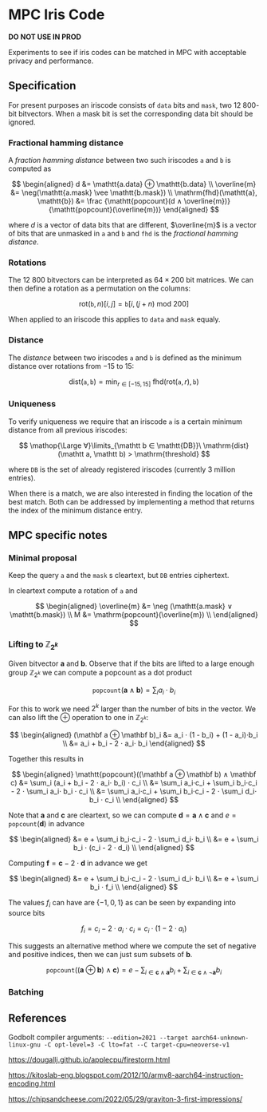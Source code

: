 # MPC Iris Code

**DO NOT USE IN PROD**

Experiments to see if iris codes can be matched in MPC with acceptable privacy and performance.

## Specification

For present purposes an iriscode consists of $\mathtt{data}$ bits and $\mathtt{mask}$, two $12\ 800$-bit bitvectors. When a mask bit is set the corresponding data bit should be ignored.

### Fractional hamming distance

A *fraction hamming distance* between two such iriscodes $\mathtt a$ and $\mathtt b$ is computed as

$$
\begin{aligned}
d &= \mathtt{a.data} ⊕ \mathtt{b.data} \\
\overline{m} &= \neg(\mathtt{a.mask} \vee \mathtt{b.mask}) \\
\mathrm{fhd}(\mathtt{a}, \mathtt{b}) &= \frac
{\mathtt{popcount}(d ∧ \overline{m})}
{\mathtt{popcount}(\overline{m})}
\end{aligned}
$$

where $d$ is a vector of data bits that are different, $\overline{m}$ is a vector of bits that are unmasked in $\mathtt a$ and $\mathtt b$ and $\mathtt{fhd}$ is the *fractional hamming distance*.

### Rotations

The $12\ 800$ bitvectors can be interpreted as $64 × 200$ bit matrices. We can then define a rotation as a permutation on the columns:

$$
\mathrm{rot}(\mathtt b, n)[i,j] = \mathtt b[i,(j+n)\ \mathrm{mod}\ 200]
$$

When applied to an iriscode this applies to $\mathtt{data}$ and $\mathtt{mask}$ equaly.

### Distance

The *distance* between two iriscodes $\mathtt a$ and $\mathtt b$ is defined as the minimum distance over rotations from $-15$ to $15$:

$$
\mathrm{dist}(\mathtt a, \mathtt b) = \min_{r∈[-15,15]}\ \mathrm{fhd}(\mathrm{rot}(\mathtt a, r), \mathtt b)
$$

### Uniqueness

To verify uniqueness we require that an iriscode $\mathtt a$ is a certain minimum distance from all previous iriscodes:

$$
\mathop{\Large ∀}\limits_{\mathtt b ∈ \mathtt{DB}}\ 
\mathrm{dist}(\mathtt a, \mathtt b) > \mathrm{threshold}
$$

where $\mathtt{DB}$ is the set of already registered iriscodes (currently 3 million entries).

When there is a match, we are also interested in finding the location of the best match. Both can be addressed by implementing a method that returns the index of the minimum distance entry.

## MPC specific notes

### Minimal proposal

Keep the query $\mathtt{a}$ and the $\mathtt{mask}$ s cleartext, but $\mathtt{DB}$ entries ciphertext.

In cleartext compute a rotation of $\mathtt{a}$ and

$$
\begin{aligned}
\overline{m} &= \neg (\mathtt{a.mask} ∨ \mathtt{b.mask}) \\
M &= \mathrm{popcount}(\overline{m}) \\
\end{aligned}
$$

### Lifting to $ℤ_{2^k}$

Given bitvector $\mathbf a$ and $\mathbf b$. Observe that if the bits are lifted to a large enough group $ℤ_{2^k}$ we can compute a popcount as a dot product

$$
\mathtt{popcount}(\mathbf a ∧ \mathbf b) = \sum_i a_i ⋅ b_i
$$

For this to work we need $2^k$ larger than the number of bits in the vector. We can also lift the $⊕$ operation to one in $ℤ_{2^k}$:

$$
\begin{aligned}
(\mathbf a ⊕ \mathbf b)_i
&= a_i ⋅ (1 - b_i) + (1 - a_i)⋅b_i \\
&= a_i  + b_i - 2 ⋅ a_i⋅ b_i
\end{aligned}
$$

Together this results in

$$
\begin{aligned}
\mathtt{popcount}((\mathbf a ⊕ \mathbf b) ∧ \mathbf c)
&= \sum_i (a_i  + b_i - 2 ⋅ a_i⋅ b_i) ⋅ c_i \\
&= \sum_i a_i⋅c_i  + \sum_i b_i⋅c_i - 2 ⋅ \sum_i a_i⋅ b_i ⋅ c_i \\
&= \sum_i a_i⋅c_i  + \sum_i b_i⋅c_i - 2 ⋅ \sum_i d_i⋅ b_i ⋅ c_i \\
\end{aligned}
$$

Note that $\mathbf a$ and $\mathbf c$ are cleartext, so we can compute $\mathbf d = \mathbf a ∧ \mathbf c$ and $e = \mathtt{popcount}(\mathbf d)$ in advance

$$
\begin{aligned}
&= e + \sum_i b_i⋅c_i - 2 ⋅ \sum_i d_i⋅ b_i \\
&= e + \sum_i b_i ⋅ (c_i - 2 ⋅ d_i) \\
\end{aligned}
$$

Computing $\mathbf f = \mathbf c - 2⋅\mathbf d$ in advance we get

$$
\begin{aligned}
&= e + \sum_i b_i⋅c_i - 2 ⋅ \sum_i d_i⋅ b_i \\
&= e + \sum_i b_i ⋅ f_i \\
\end{aligned}
$$

The values $f_i$ can have are $\{-1,0,1\}$ as can be seen by expanding into source bits

$$
f_i
= c_i - 2 ⋅ a_i ⋅ c_i 
= c_i ⋅ (1 - 2 ⋅ a_i) 
$$

This suggests an alternative method where we compute the set of negative and positive
indices, then we can just sum subsets of $\mathbf b$.

$$
\mathtt{popcount}((\mathbf a ⊕ \mathbf b) ∧ \mathbf c)
= e  - \sum_{i ∈ \mathbf c ∧ \mathbf a} b_i + \sum_{i ∈ \mathbf c ∧ ¬\mathbf a} b_i
$$


### Batching

## References

Godbolt compiler arguments: `--edition=2021 --target aarch64-unknown-linux-gnu -C opt-level=3 -C lto=fat --C target-cpu=neoverse-v1`

https://dougallj.github.io/applecpu/firestorm.html

https://kitoslab-eng.blogspot.com/2012/10/armv8-aarch64-instruction-encoding.html

https://chipsandcheese.com/2022/05/29/graviton-3-first-impressions/
